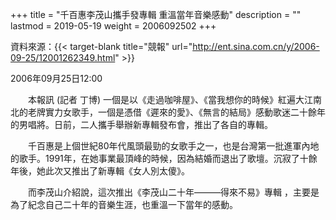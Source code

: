 +++
title = "千百惠李茂山攜手發專輯 重溫當年音樂感動"
description = ""
lastmod = 2019-05-19
weight = 2006092502
+++

資料來源：{{< target-blank title="競報" url="http://ent.sina.com.cn/y/2006-09-25/12001262349.html" >}}

2006年09月25日12:00

　　本報訊 (記者 丁博) 一個是以《走過咖啡屋》、《當我想你的時候》紅遍大江南北的老牌實力女歌手，一個是憑借《遲來的愛》、《無言的結局》感動歌迷二十餘年的男唱將。日前，二人攜手舉辦新專輯發布會，推出了各自的專輯。

　　千百惠是上個世紀80年代風頭最勁的女歌手之一，也是台灣第一批進軍內地的歌手。1991年，在她事業最頂峰的時候，因為結婚而退出了歌壇。沉寂了十餘年後，她此次又推出了新專輯《女人別太傻》。

　　而李茂山介紹說，這次推出《李茂山二十年———得來不易》專輯 ，主要是為了紀念自己二十年的音樂生涯，也重溫一下當年的感動。